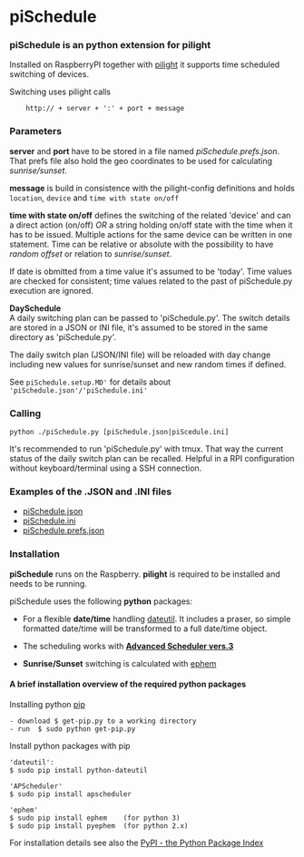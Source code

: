 piSchedule
==========

### piSchedule is an python extension for pilight

   Installed on RaspberryPI together with [pilight](http://www.pilight.org/) it supports time scheduled
   switching of devices.
   
   Switching uses pilight calls
```
    http:// + server + ':' + port + message
```
### Parameters 
__server__ and __port__  have to be stored in a file named *piSchedule.prefs.json*. That prefs file also hold the geo coordinates to be used for calculating _sunrise/sunset_.

__message__  is build in consistence with the pilight-config definitions
and holds `location`, `device` and `time with state on/off`

__time with state on/off__  defines the switching of the related 'device' and can a direct action (on/off) *OR* a string holding on/off state with the time when it has to be issued. Multiple actions for the same device can be written in one statement. Time can be relative or absolute with the possibility to have *random offset* or relation to *sunrise/sunset*. 

If date is obmitted from a time value it's assumed to be 'today'. Time values are checked for consistent; time values related to the past of piSchedule.py execution are ignored.

__DaySchedule__  
 A daily switching plan can be passed to 'piSchedule.py'. The switch details are stored in a JSON or INI file, it's assumed to be stored in the same directory as 'piSchedule.py'.

The daily switch plan (JSON/INI file) will be reloaded with day change including new values for sunrise/sunset and new random times if defined.

See
`piSchedule.setup.MD'`  for details about `'piSchedule.json'/'piSchedule.ini'`


### Calling
`python ./piSchedule.py [piSchedule.json|piScedule.ini]`

It's recommended to run 'piSchedule.py' with tmux. That way the current status of the daily switch plan can be recalled. Helpful in a RPI configuration without keyboard/terminal using a SSH connection.

### Examples of the .JSON and .INI files

- [piSchedule.json](https://github.com/neandr/piScheduler/blob/master/piSchedule.json)
- [piSchedule.ini](https://github.com/neandr/piScheduler/blob/master/piSchedule.ini)
- [piSchedule.prefs.json](https://github.com/neandr/piScheduler/blob/master/piSchedule.prefs.json)


### Installation
  
**piSchedule** runs on the Raspberry. **pilight** is required to be installed and needs to be running.

piSchedule uses the following **python** packages:
   
- For a flexible **date/time** handling [dateutil](http://labix.org/python-dateutil/). It includes a praser, so simple formatted date/time will be transformed to a full date/time object.
   
- The scheduling works with **[Advanced Scheduler vers.3](https://pypi.python.org/pypi/APScheduler)**
   
- **Sunrise/Sunset** switching is calculated with [ephem](https://pypi.python.org/pypi/ephem/3.7.5.1)



#### A brief installation overview of the required python packages
Installing python [pip](http://www.pip-installer.org/en/latest/installing.html)
```
- download $ get-pip.py to a working directory
- run  $ sudo python get-pip.py
```
Install python packages with pip
```
'dateutil': 
$ sudo pip install python-dateutil

'APScheduler'
$ sudo pip install apscheduler

'ephem'
$ sudo pip install ephem    (for python 3)
$ sudo pip install pyephem  (for python 2.x)
```

For installation details see also the [PyPI - the Python Package Index](https://pypi.python.org/pypi)

